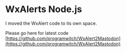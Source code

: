 # WxAlerts Node.js

I moved the WxAlert code to its own space. 

Please go here for latest code [https://github.com/programwitch/WxAlert2Mastodon](https://github.com/programwitch/WxAlert2Mastodon)

